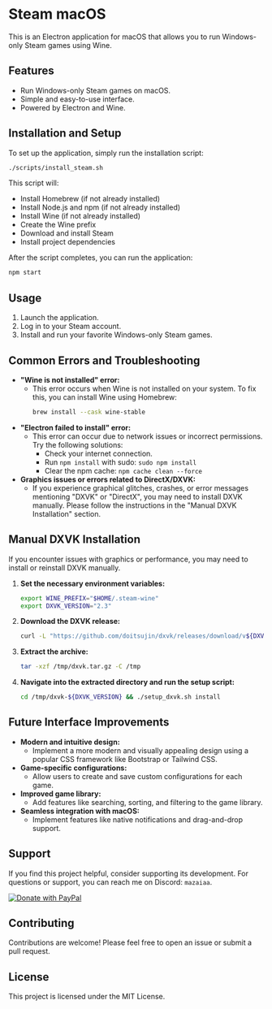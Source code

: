 # Steam macOS

This is an Electron application for macOS that allows you to run Windows-only Steam games using Wine.

## Features

- Run Windows-only Steam games on macOS.
- Simple and easy-to-use interface.
- Powered by Electron and Wine.

## Installation and Setup

To set up the application, simply run the installation script:

```bash
./scripts/install_steam.sh
```

This script will:
- Install Homebrew (if not already installed)
- Install Node.js and npm (if not already installed)
- Install Wine (if not already installed)
- Create the Wine prefix
- Download and install Steam
- Install project dependencies

After the script completes, you can run the application:

```bash
npm start
```

## Usage

1.  Launch the application.
2.  Log in to your Steam account.
3.  Install and run your favorite Windows-only Steam games.

## Common Errors and Troubleshooting

- **"Wine is not installed" error:**
  - This error occurs when Wine is not installed on your system. To fix this, you can install Wine using Homebrew:
    ```bash
    brew install --cask wine-stable
    ```
- **"Electron failed to install" error:**
  - This error can occur due to network issues or incorrect permissions. Try the following solutions:
    - Check your internet connection.
    - Run `npm install` with sudo: `sudo npm install`
    - Clear the npm cache: `npm cache clean --force`
- **Graphics issues or errors related to DirectX/DXVK:**
  - If you experience graphical glitches, crashes, or error messages mentioning "DXVK" or "DirectX", you may need to install DXVK manually. Please follow the instructions in the "Manual DXVK Installation" section.

## Manual DXVK Installation

If you encounter issues with graphics or performance, you may need to install or reinstall DXVK manually.

1.  **Set the necessary environment variables:**

    ```bash
    export WINE_PREFIX="$HOME/.steam-wine"
    export DXVK_VERSION="2.3"
    ```

2.  **Download the DXVK release:**

    ```bash
    curl -L "https://github.com/doitsujin/dxvk/releases/download/v${DXVK_VERSION}/dxvk-${DXVK_VERSION}.tar.gz" -o /tmp/dxvk.tar.gz
    ```

3.  **Extract the archive:**

    ```bash
    tar -xzf /tmp/dxvk.tar.gz -C /tmp
    ```

4.  **Navigate into the extracted directory and run the setup script:**
    ```bash
    cd /tmp/dxvk-${DXVK_VERSION} && ./setup_dxvk.sh install
    ```

## Future Interface Improvements

- **Modern and intuitive design:**
  - Implement a more modern and visually appealing design using a popular CSS framework like Bootstrap or Tailwind CSS.
- **Game-specific configurations:**
  - Allow users to create and save custom configurations for each game.
- **Improved game library:**
  - Add features like searching, sorting, and filtering to the game library.
- **Seamless integration with macOS:**
  - Implement features like native notifications and drag-and-drop support.

## Support

If you find this project helpful, consider supporting its development. For questions or support, you can reach me on Discord: `mazaiaa`.

[![Donate with PayPal](https://www.paypalobjects.com/en_US/i/btn/btn_donateCC_LG.gif)](https://www.paypal.com/cgi-bin/webscr?cmd=_donations&business=jonathan_mazaia@outlook.com&item_name=Supporting+the+development+of+Steam+macOS)

## Contributing

Contributions are welcome! Please feel free to open an issue or submit a pull request.

## License

This project is licensed under the MIT License.

